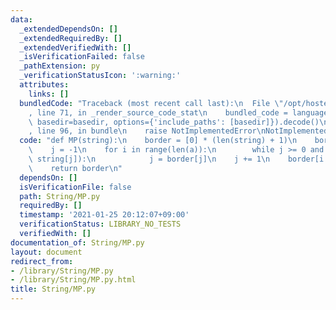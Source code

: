 ```yaml
---
data:
  _extendedDependsOn: []
  _extendedRequiredBy: []
  _extendedVerifiedWith: []
  _isVerificationFailed: false
  _pathExtension: py
  _verificationStatusIcon: ':warning:'
  attributes:
    links: []
  bundledCode: "Traceback (most recent call last):\n  File \"/opt/hostedtoolcache/Python/3.9.1/x64/lib/python3.9/site-packages/onlinejudge_verify/documentation/build.py\"\
    , line 71, in _render_source_code_stat\n    bundled_code = language.bundle(stat.path,\
    \ basedir=basedir, options={'include_paths': [basedir]}).decode()\n  File \"/opt/hostedtoolcache/Python/3.9.1/x64/lib/python3.9/site-packages/onlinejudge_verify/languages/python.py\"\
    , line 96, in bundle\n    raise NotImplementedError\nNotImplementedError\n"
  code: "def MP(string):\n    border = [0] * (len(string) + 1)\n    border[0] = -1\n\
    \    j = -1\n    for i in range(len(a)):\n        while j >= 0 and string[i] !=\
    \ string[j]):\n            j = border[j]\n    j += 1\n    border[i + 1] = j\n\
    \    return border\n"
  dependsOn: []
  isVerificationFile: false
  path: String/MP.py
  requiredBy: []
  timestamp: '2021-01-25 20:12:07+09:00'
  verificationStatus: LIBRARY_NO_TESTS
  verifiedWith: []
documentation_of: String/MP.py
layout: document
redirect_from:
- /library/String/MP.py
- /library/String/MP.py.html
title: String/MP.py
---
```

